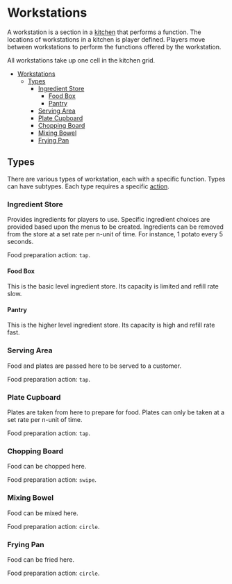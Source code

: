 # Workstations

A workstation is a section in a [kitchen](kitchens.md) that performs a function. The locations of workstations in a kitchen is player defined. Players move between workstations to perform the functions offered by the workstation.

All workstations take up one cell in the kitchen grid.

- [Workstations](#workstations)
  - [Types](#types)
    - [Ingredient Store](#ingredient-store)
      - [Food Box](#food-box)
      - [Pantry](#pantry)
    - [Serving Area](#serving-area)
    - [Plate Cupboard](#plate-cupboard)
    - [Chopping Board](#chopping-board)
    - [Mixing Bowel](#mixing-bowel)
    - [Frying Pan](#frying-pan)

## Types

There are various types of workstation, each with a specific function. Types can have subtypes. Each type requires a specific [action](food_preparation.md).

### Ingredient Store

Provides ingredients for players to use. Specific ingredient choices are provided based upon the menus to be created. Ingredients can be removed from the store at a set rate per n-unit of time. For instance, 1 potato every 5 seconds.

Food preparation action: `tap`.

#### Food Box

This is the basic level ingredient store. Its capacity is limited and refill rate slow.

#### Pantry

This is the higher level ingredient store. Its capacity is high and refill rate fast.

### Serving Area

Food and plates are passed here to be served to a customer.

Food preparation action: `tap`.

### Plate Cupboard

Plates are taken from here to prepare for food. Plates can only be taken at a set rate per n-unit of time.

Food preparation action: `tap`.

### Chopping Board

Food can be chopped here.

Food preparation action: `swipe`.

### Mixing Bowel

Food can be mixed here.

Food preparation action: `circle`.

### Frying Pan

Food can be fried here.

Food preparation action: `circle`.
